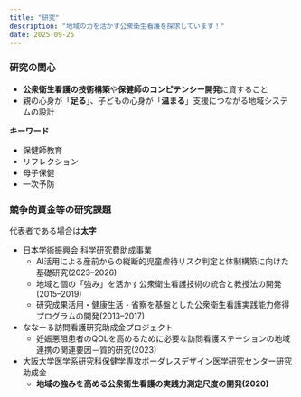 ```yaml
---
title: "研究"
description: "地域の力を活かす公衆衛生看護を探求しています！"
date: 2025-09-25
---
```


### 研究の関心
- **公衆衛生看護の技術構築**や**保健師のコンピテンシー開発**に資すること
- 親の心身が「**足る**」、子どもの心身が「**温まる**」支援につながる地域システムの設計

  
**キーワード** 
- 保健師教育
- リフレクション
- 母子保健
- 一次予防
  
### 競争的資金等の研究課題
代表者である場合は**太字**
  
- 日本学術振興会 科学研究費助成事業
  - AI活用による産前からの縦断的児童虐待リスク判定と体制構築に向けた基礎研究(2023–2026)
  - 地域と個の「強み」を活かす公衆衛生看護技術の統合と教授法の開発(2015–2019)
  - 研究成果活用・健康生活・省察を基盤とした公衆衛生看護実践能力修得プログラムの開発(2013–2017)
- ななーる訪問看護研究助成金プロジェクト
  - 妊娠悪阻患者のQOLを高めるために必要な訪問看護ステーションの地域連携の関連要因－質的研究(2023)
- 大阪大学医学系研究科保健学専攻ボーダレスデザイン医学研究センター研究助成金
  - **地域の強みを高める公衆衛生看護の実践力測定尺度の開発(2020)**
